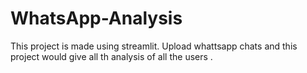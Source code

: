 # WhatsApp-Analysis
This project is made using streamlit.
Upload whattsapp chats and this project would give all th analysis of all the users .
